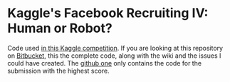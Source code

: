 # Kaggle's Facebook Recruiting IV: Human or Robot?

Code used [in this Kaggle competition](https://www.kaggle.com/c/facebook-recruiting-iv-human-or-bot). If you are looking at this repository on [Bitbucket](https://bitbucket.org/rinze/kaggle-fr4), this the complete code, along with the wiki and the issues I could have created. The [github one](https://github.com/rinze/kaggle-public/fr4) only contains the code for the submission with the highest score.
